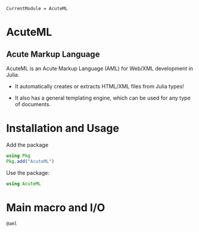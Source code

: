 ```@meta
CurrentModule = AcuteML
```

# AcuteML
## Acute Markup Language

AcuteML is an Acute Markup Language (AML) for Web/XML development in Julia.

* It automatically creates or extracts HTML/XML files from Julia types!

* It also has a general templating engine, which can be used for any type of documents.

# Installation and Usage
Add the package
```julia
using Pkg
Pkg.add("AcuteML")
```
Use the package:
```julia
using AcuteML
```

# Main macro and I/O
```@docs
@aml
```
